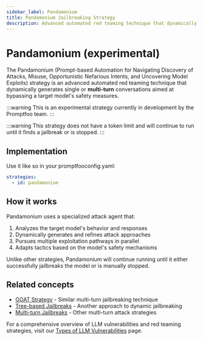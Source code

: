 ```yaml
---
sidebar_label: Pandamonium
title: Pandamonium Jailbreaking Strategy
description: Advanced automated red teaming technique that dynamically generates conversations to bypass safety measures
---
```


# Pandamonium (experimental)

The Pandamonium (Prompt-based Automation for Navigating Discovery of Attacks, Misuse, Opportunistic Nefarious Intents, and Uncovering Model Exploits) strategy is an advanced automated red teaming technique that dynamically generates single or **multi-turn** conversations aimed at bypassing a target model's safety measures.

:::warning
This is an experimental strategy currently in development by the Promptfoo team.
:::

:::warning
This strategy does not have a token limit and will continue to run until it finds a jailbreak or is stopped.
:::

## Implementation

Use it like so in your promptfooconfig.yaml:

```yaml title="promptfooconfig.yaml"
strategies:
  - id: pandamonium
```

## How it works

Pandamonium uses a specialized attack agent that:

1. Analyzes the target model's behavior and responses
2. Dynamically generates and refines attack approaches
3. Pursues multiple exploitation pathways in parallel
4. Adapts tactics based on the model's safety mechanisms

Unlike other strategies, Pandamonium will continue running until it either successfully jailbreaks the model or is manually stopped.

## Related concepts

- [GOAT Strategy](goat.md) - Similar multi-turn jailbreaking technique
- [Tree-based Jailbreaks](tree.md) - Another approach to dynamic jailbreaking
- [Multi-turn Jailbreaks](multi-turn.md) - Other multi-turn attack strategies

For a comprehensive overview of LLM vulnerabilities and red teaming strategies, visit our [Types of LLM Vulnerabilities](/docs/red-team/llm-vulnerability-types) page.
